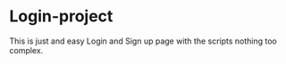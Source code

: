 # Login-project

This is just and easy Login and Sign up page with the scripts nothing too complex.
